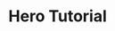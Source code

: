# Hero Tutorial
<!--
NOTE: This page should contain:
- Hero Project: Showcase for Ethereal Engine's development tools and workflows
- Guide: Expands on the Basics tutorial, and teaches the user how to program the Hero Project and be comfortable with EE project development
- Segue: Lead the user into the Beyond The Basics guide
-->
